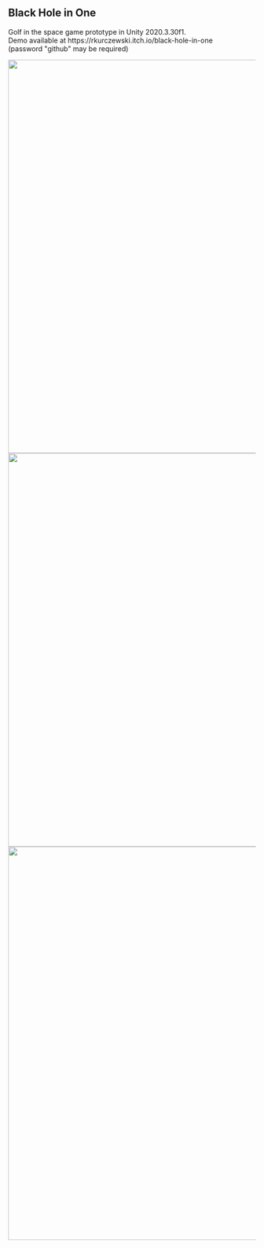 <h2>Black Hole in One</h2>
<p>Golf in the space game prototype in Unity 2020.3.30f1.<br>
Demo available at https://rkurczewski.itch.io/black-hole-in-one<br>
(password "github" may be required)</p>

<img width="800" src="https://puu.sh/IVdAQ/20fe17ab20.png">
<img width="800" src="https://puu.sh/IVdAP/a7f37266ef.png">
<img width="800" src="https://puu.sh/IVdAO/d14c5df16b.png">
